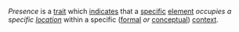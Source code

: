*Presence* is a [trait](https://github.com/gcassel/Modular-Organization-Terminology/new/master/terms/trait.md) which [indicates](https://github.com/gcassel/Modular-Organization-Terminology/new/master/terms/indicate.md) that a [specific](https://github.com/gcassel/Modular-Organization-Terminology/new/master/terms/specific.md) [element](https://github.com/gcassel/Modular-Organization-Terminology/new/master/terms/element.md) *occupies a specific [location](https://github.com/gcassel/Modular-Organization-Terminology/new/master/terms/location.md)* within a specific ([formal](https://github.com/gcassel/Modular-Organization-Terminology/new/master/terms/form.md) *or* [conceptual](https://github.com/gcassel/Modular-Organization-Terminology/new/master/terms/concept.md)) [context](https://github.com/gcassel/Modular-Organization-Terminology/new/master/terms/context.md).
